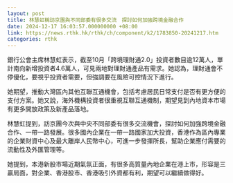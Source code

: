 ```yaml
---
layout: post
title: 林慧虹稱訪京團與不同部委有很多交流　探討如何加強跨境金融合作
date: 2024-12-17 16:03:57.000000000 +08:00
link: https://news.rthk.hk/rthk/ch/component/k2/1783850-20241217.htm
categories: rthk
---
```


銀行公會主席林慧虹表示，截至10月「跨境理財通2.0」投資者數目逾12萬人，單計南向新增投資者4.6萬人，可見兩地對理財通產品有需求。她認為，理財通會不停優化，要視乎投資者需要，但強調要在風險可控情況下進行。

她期望，推動大灣區內其他互聯互通機會，包括考慮居民日常支付是否有更方便的支付方案。她又說，海外機構投資者很重視互聯互通機制，期望見到內地資本市場有更多開放政策及新產品落地。

林慧虹提到，訪京團今次與中央不同部委有很多交流機會，探討如何加強跨境金融合作、一帶一路發展。很多國內企業在一帶一路國家加大投資，香港作為區內專業的企業財資中心及最大離岸人民幣中心，可進一步發揮所長，幫助企業應付需要的流動性及外匯管理等。

她提到，本港新股市場近期氣氛正面，有很多高質量內地企業在港上市，形容是三贏局面，對企業、香港股市、香港吸引外資都有利，期望可以繼續做得好。
